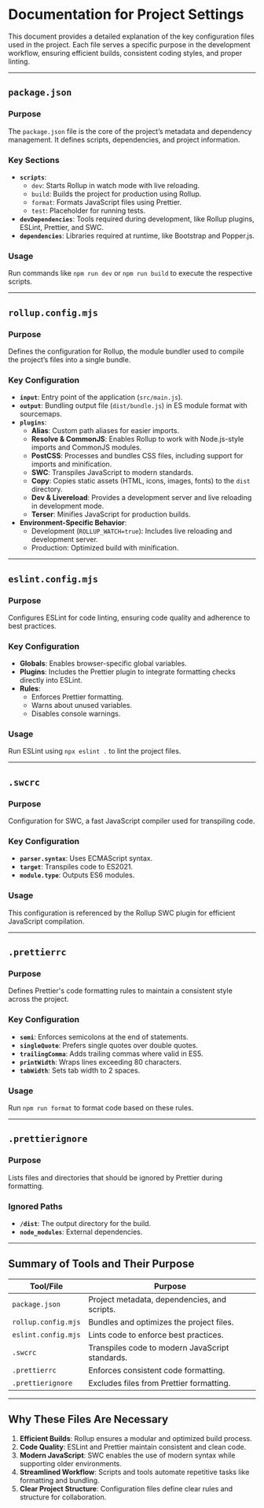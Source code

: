 # Documentation for Project Settings

This document provides a detailed explanation of the key configuration files used in the project. Each file serves a specific purpose in the development workflow, ensuring efficient builds, consistent coding styles, and proper linting.

---

## `package.json`

### Purpose

The `package.json` file is the core of the project’s metadata and dependency management. It defines scripts, dependencies, and project information.

### Key Sections

- **`scripts`**:
  - `dev`: Starts Rollup in watch mode with live reloading.
  - `build`: Builds the project for production using Rollup.
  - `format`: Formats JavaScript files using Prettier.
  - `test`: Placeholder for running tests.
- **`devDependencies`**: Tools required during development, like Rollup plugins, ESLint, Prettier, and SWC.
- **`dependencies`**: Libraries required at runtime, like Bootstrap and Popper.js.

### Usage

Run commands like `npm run dev` or `npm run build` to execute the respective scripts.

---

## `rollup.config.mjs`

### Purpose

Defines the configuration for Rollup, the module bundler used to compile the project’s files into a single bundle.

### Key Configuration

- **`input`**: Entry point of the application (`src/main.js`).
- **`output`**: Bundling output file (`dist/bundle.js`) in ES module format with sourcemaps.
- **`plugins`**:
  - **Alias**: Custom path aliases for easier imports.
  - **Resolve & CommonJS**: Enables Rollup to work with Node.js-style imports and CommonJS modules.
  - **PostCSS**: Processes and bundles CSS files, including support for imports and minification.
  - **SWC**: Transpiles JavaScript to modern standards.
  - **Copy**: Copies static assets (HTML, icons, images, fonts) to the `dist` directory.
  - **Dev & Livereload**: Provides a development server and live reloading in development mode.
  - **Terser**: Minifies JavaScript for production builds.
- **Environment-Specific Behavior**:
  - Development (`ROLLUP_WATCH=true`): Includes live reloading and development server.
  - Production: Optimized build with minification.

---

## `eslint.config.mjs`

### Purpose

Configures ESLint for code linting, ensuring code quality and adherence to best practices.

### Key Configuration

- **Globals**: Enables browser-specific global variables.
- **Plugins**: Includes the Prettier plugin to integrate formatting checks directly into ESLint.
- **Rules**:
  - Enforces Prettier formatting.
  - Warns about unused variables.
  - Disables console warnings.

### Usage

Run ESLint using `npx eslint .` to lint the project files.

---

## `.swcrc`

### Purpose

Configuration for SWC, a fast JavaScript compiler used for transpiling code.

### Key Configuration

- **`parser.syntax`**: Uses ECMAScript syntax.
- **`target`**: Transpiles code to ES2021.
- **`module.type`**: Outputs ES6 modules.

### Usage

This configuration is referenced by the Rollup SWC plugin for efficient JavaScript compilation.

---

## `.prettierrc`

### Purpose

Defines Prettier's code formatting rules to maintain a consistent style across the project.

### Key Configuration

- **`semi`**: Enforces semicolons at the end of statements.
- **`singleQuote`**: Prefers single quotes over double quotes.
- **`trailingComma`**: Adds trailing commas where valid in ES5.
- **`printWidth`**: Wraps lines exceeding 80 characters.
- **`tabWidth`**: Sets tab width to 2 spaces.

### Usage

Run `npm run format` to format code based on these rules.

---

## `.prettierignore`

### Purpose

Lists files and directories that should be ignored by Prettier during formatting.

### Ignored Paths

- **`/dist`**: The output directory for the build.
- **`node_modules`**: External dependencies.

---

## Summary of Tools and Their Purpose

| Tool/File           | Purpose                                         |
| ------------------- | ----------------------------------------------- |
| `package.json`      | Project metadata, dependencies, and scripts.    |
| `rollup.config.mjs` | Bundles and optimizes the project files.        |
| `eslint.config.mjs` | Lints code to enforce best practices.           |
| `.swcrc`            | Transpiles code to modern JavaScript standards. |
| `.prettierrc`       | Enforces consistent code formatting.            |
| `.prettierignore`   | Excludes files from Prettier formatting.        |

---

## Why These Files Are Necessary

1. **Efficient Builds**: Rollup ensures a modular and optimized build process.
2. **Code Quality**: ESLint and Prettier maintain consistent and clean code.
3. **Modern JavaScript**: SWC enables the use of modern syntax while supporting older environments.
4. **Streamlined Workflow**: Scripts and tools automate repetitive tasks like formatting and bundling.
5. **Clear Project Structure**: Configuration files define clear rules and structure for collaboration.
